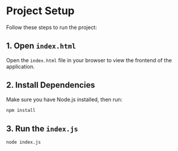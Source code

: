 # Project Setup

Follow these steps to run the project:

## 1. Open `index.html`
Open the `index.html` file in your browser to view the frontend of the application.

## 2. Install Dependencies
Make sure you have Node.js installed, then run:

```bash
npm install
```

## 3. Run the `index.js`

```bash
node index.js
